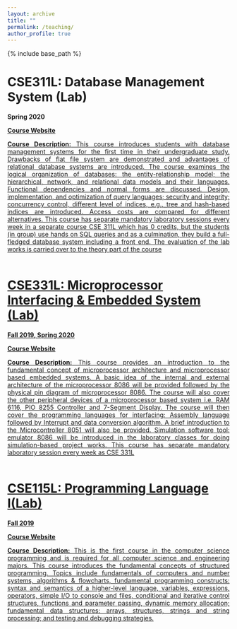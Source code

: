 ```yaml
---
layout: archive
title: ""
permalink: /teaching/
author_profile: true
---
```

{% include base_path %}

CSE311L: Database Management System (Lab)
======

**Spring 2020**

<a href="https://neloynsu.github.io/aaneloy_CSE311L/aaneloy_cse311L_Spring20.html" target="_blank">**Course Website**

<div align="justify"> <strong>Course Description:</strong> This course introduces students with database management systems for the first time in their undergraduate study. Drawbacks of flat file system are demonstrated and advantages of relational database systems are introduced. The course examines the logical organization of databases: the entity-relationship model; the hierarchical, network, and relational data models and their languages. Functional dependencies and normal forms are discussed. Design, implementation, and optimization of query languages; security and integrity; concurrency control, different level of indices, e.g., tree and hash-based indices are introduced. Access costs are compared for different alternatives. This course has separate mandatory laboratory sessions every week in a separate course CSE 311L which has 0 credits, but the students (in group) use hands on SQL queries and as a culmination, they build a full-fledged database system including a front end. The evaluation of the lab works is carried over to the theory part of the course</div>

<br/>

CSE331L: Microprocessor Interfacing & Embedded System (Lab)
======

**Fall 2019, Spring 2020**

<a href="https://neloynsu.github.io/aaneloy_CSE331L/aaneloy_cse331L.html" target="_blank">**Course Website**

<div align="justify"> <strong>Course Description:</strong> This course provides an introduction to the fundamental concept of microprocessor architecture and microprocessor based embedded systems. A basic idea of the internal and external architecture of the microprocessor 8086 will be provided followed by the physical pin diagram of microprocessor 8086. The course will also cover the other peripheral devices of a microprocessor based system i.e. RAM 6116, PIO 8255 Controller and 7-Segment Display. The course will then cover the programming languages for interfacing: Assembly language followed by Interrupt and data conversion algorithm. A brief introduction to the Microcontroller 8051 will also be provided. Simulation software tool: emulator 8086 will be introduced in the laboratory classes for doing simulation-based project works. This course has separate mandatory laboratory session every week as CSE 331L </div>

<br/>

CSE115L: Programming Language I(Lab)
======

**Fall 2019**

<a href="https://neloynsu.github.io/aaneloy_CSE115L_Fall2019/aaneloy_CSE115L_Fall2019.html" target="_blank">**Course Website**

<div align="justify"> <strong>Course Description:</strong> This is the first course in the computer science programming and is required for all computer science and engineering majors. This course introduces the fundamental concepts of structured programming. Topics include fundamentals of computers and number systems, algorithms & flowcharts, fundamental programming constructs: syntax and semantics of a higher-level language, variables, expressions, operators, simple I/O to console and files, conditional and iterative control structures, functions and parameter passing, dynamic memory allocation; fundamental data structures: arrays, structures, strings and string processing; and testing and debugging strategies. </div>

<br/>



